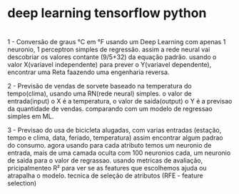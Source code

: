 # deep learning tensorflow python
# 

1 - Conversão de graus °C em °F usando um Deep Learning com apenas 1 neuronio, 1 perceptron simples de regressão.
assim a rede neural vai descobriar os valores contante (9/5+32) da equação padrão.
usando o valor X(variavel independente) para prever o Y(variavel dependente), encontrar uma Reta faazendo uma engenharia reversa.

2 - Previsão de vendas de sorvete baseado na temperatura do tempo(clima), usando uma RN(rede neural) simples.
o valor de entrada(input) o X é a temperatura, o valor de saida(output) o Y é a previsao da quantidade de vendas. comparando com um modelo de regressao simples em ML.

3 - Previsao do usa de bicicleta alugadas, com varias entradas (estação, tempo e clima, data, feriado, temperatura) assim encontrar algum padrao do consumo. agora usando para cada atributo temos um neuronio de entrada, mais de uma camada oculta com 100 neuronios cada, um neuronio de saida para o valor de regrassao.
usando metricas de avaliação, pricipalmenteo R² para ver se as features que escolhemos ajuda ou atrapalha o modelo. 
tecnica de seleção de atributos (RFE - feature selection)
